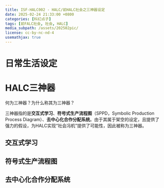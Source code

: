 ```yaml
---
title: ISF-HALC002 - HALC/前HALC社会之三神器设定
date: 2025-02-24 21:33:00 +0800
categories: [科幻点子]
tags: [前FALC社会, 社会, HALC] 
media_subpath: /assets/202502pic/
license: cc-by-nc-nd-4
usemathjax: true
---
```




# 日常生活设定



# HALC三神器

何为三神器？为什么称其为三神器？

三神器指的是**交互式学习**、**符号式生产流程图**（SPPD，Symbolic Production Process Diagram）、**去中心化合作分配系统**。由于其属于架空的设定，且提供了强力的假设，为HALC实现“社会冯机”提供了可能性，因此被称为三神器。

## 交互式学习

## 符号式生产流程图

## 去中心化合作分配系统


